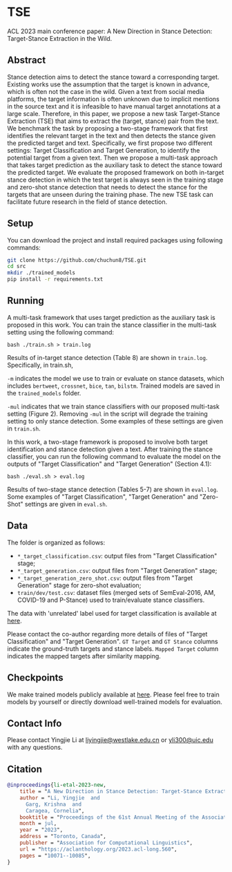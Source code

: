 # TSE

ACL 2023 main conference paper: A New Direction in Stance Detection: Target-Stance Extraction in the Wild.

## Abstract

Stance detection aims to detect the stance toward a corresponding target. Existing works use the assumption that the target is known in advance, which is often not the case in the wild. Given a text from social media platforms, the target information is often unknown due to implicit mentions in the source text and it is infeasible to have manual target annotations at a large scale. Therefore, in this paper, we propose a new task Target-Stance Extraction (TSE) that aims to extract the (target, stance) pair from the text. We benchmark the task by proposing a two-stage framework that first identifies the relevant target in the text and then detects the stance given the predicted target and text. Specifically, we first propose two different settings: Target Classification and Target Generation, to identify the potential target from a given text. Then we propose a multi-task approach that takes target prediction as the auxiliary task to detect the stance toward the predicted target. We evaluate the proposed framework on both in-target stance detection in which the test target is always seen in the training stage and zero-shot stance detection that needs to detect the stance for the targets that are unseen during the training phase. The new TSE task can facilitate future research in the field of stance detection.

## Setup

You can download the project and install required packages using following commands:

```bash
git clone https://github.com/chuchun8/TSE.git
cd src
mkdir ./trained_models
pip install -r requirements.txt
```

## Running

A multi-task framework that uses target prediction as the auxiliary task is proposed in this work. You can train the stance classifier in the multi-task setting using the following command:

```
bash ./train.sh > train.log
```
Results of in-target stance detection (Table 8) are shown in `train.log`. Specifically, in train.sh,

`-m` indicates the model we use to train or evaluate on stance datasets, which includes `bertweet`, `crossnet`, `bice`, `tan`, `bilstm`. Trained models are saved in the `trained_models` folder.

`-mul` indicates that we train stance classifiers with our proposed multi-task setting (Figure 2). Removing `-mul` in the script will degrade the training setting to only stance detection. Some examples of these settings are given in `train.sh`.

In this work, a two-stage framework is proposed to involve both target identification and stance detection given a text. After training the stance classifier, you can run the following command to evaluate the model on the outputs of "Target Classification" and "Target Generation" (Section 4.1):
```
bash ./eval.sh > eval.log
```
Results of two-stage stance detection (Tables 5-7) are shown in `eval.log`. Some examples of "Target Classification", "Target Generation" and "Zero-Shot" settings are given in `eval.sh`.

## Data

The folder is organized as follows:

- `*_target_classification.csv`: output files from "Target Classification" stage;
- `*_target_generation.csv`: output files from "Target Generation" stage;
- `*_target_generation_zero_shot.csv`: output files from "Target Generation" stage for zero-shot evaluation;
- `train/dev/test.csv`: dataset files (merged sets of SemEval-2016, AM, COVID-19 and P-Stance) used to train/evaluate stance classifiers.

The data with 'unrelated' label used for target classification is available at [here](https://drive.google.com/drive/folders/16asK-Ouv6BwXuqUU-J7NwSQS9_k5E4_d).

Please contact the co-author regarding more details of files of "Target Classification" and "Target Generation". `GT Target` and `GT Stance` columns indicate the ground-truth targets and stance labels. `Mapped Target` column indicates the mapped targets after similarity mapping.

## Checkpoints

We make trained models publicly available at [here](https://drive.google.com/drive/folders/1jN7n0U2-6A3xMmCLIvPfsZMLM0zzHpuJ?usp=sharing). Please feel free to train models by yourself or directly download well-trained models for evaluation.

## Contact Info

Please contact Yingjie Li at liyingjie@westlake.edu.cn or yli300@uic.edu with any questions.

## Citation

```bibtex
@inproceedings{li-etal-2023-new,
    title = "A New Direction in Stance Detection: Target-Stance Extraction in the Wild",
    author = "Li, Yingjie  and
      Garg, Krishna  and
      Caragea, Cornelia",
    booktitle = "Proceedings of the 61st Annual Meeting of the Association for Computational Linguistics (Volume 1: Long Papers)",
    month = jul,
    year = "2023",
    address = "Toronto, Canada",
    publisher = "Association for Computational Linguistics",
    url = "https://aclanthology.org/2023.acl-long.560",
    pages = "10071--10085",
}
```
